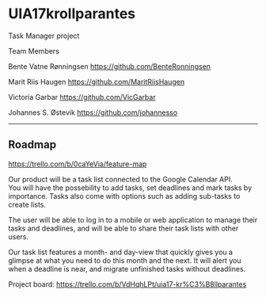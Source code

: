 # UIA17krollparantes
Task Manager project

Team Members

Bente Vatne Rønningsen 
https://github.com/BenteRonningsen

Marit Riis Haugen
https://github.com/MaritRiisHaugen

Victoria Garbar
https://github.com/VicGarbar

Johannes S. Østevik
https://github.com/johannesso


-----
Roadmap
-----

https://trello.com/b/0caYeVia/feature-map  


Our product will be a task list connected to the Google Calendar API.  
You will have the possebility to add tasks, set deadlines and mark tasks by importance. Tasks also come with options such as adding sub-tasks to create lists. 

The user will be able to log in to a mobile or web application to manage their tasks and deadlines, and will be able to share their task lists with other users.  

Our task list features a month- and day-view that quickly gives you a glimpse at what you need to do this month and the next. It will alert you when a deadline is near, and migrate unfinished tasks without deadlines.  

Project board: https://trello.com/b/VdHqhLPt/uia17-kr%C3%B8llparantes 
